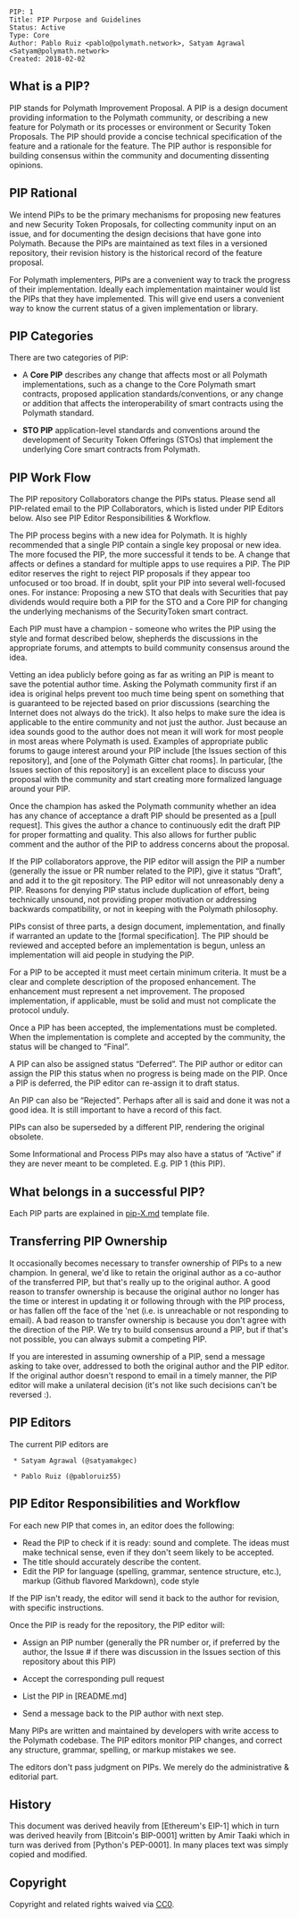     PIP: 1
    Title: PIP Purpose and Guidelines
    Status: Active
    Type: Core
    Author: Pablo Ruiz <pablo@polymath.network>, Satyam Agrawal <Satyam@polymath.network>
    Created: 2018-02-02

What is a PIP?
--------------

PIP stands for Polymath Improvement Proposal. A PIP is a design document providing information to the Polymath community, or describing a new feature for Polymath or its processes or environment or Security Token Proposals. The PIP should provide a concise technical specification of the feature and a rationale for the feature. The PIP author is responsible for building consensus within the community and documenting dissenting opinions.

PIP Rational
------------

We intend PIPs to be the primary mechanisms for proposing new features and new Security Token Proposals, for collecting community input on an issue, and for documenting the design decisions that have gone into Polymath. Because the PIPs are maintained as text files in a versioned repository, their revision history is the historical record of the feature proposal.

For Polymath implementers, PIPs are a convenient way to track the progress of their implementation. Ideally each implementation maintainer would list the PIPs that they have implemented. This will give end users a convenient way to know the current status of a given implementation or library.

PIP Categories
---------

There are two categories of PIP:

-   A **Core PIP** describes any change that affects most or all Polymath implementations, such as a change to the Core Polymath smart contracts, proposed application standards/conventions, or any change or addition that affects the interoperability of smart contracts using the Polymath standard.

-   **STO PIP** application-level standards and conventions around the development of Security Token Offerings (STOs) that implement the underlying Core smart contracts from Polymath.

PIP Work Flow
-------------

The PIP repository Collaborators change the PIPs status. Please send all PIP-related email to the PIP Collaborators, which is listed under PIP Editors below. Also see PIP Editor Responsibilities & Workflow.

The PIP process begins with a new idea for Polymath. It is highly recommended that a single PIP contain a single key proposal or new idea. The more focused the PIP, the more successful it tends to be. A change that affects or defines a standard for multiple apps to use requires a PIP. The PIP editor reserves the right to reject PIP proposals if they appear too unfocused or too broad. If in doubt, split your PIP into several well-focused ones.
For instance: Proposing a new STO that deals with Securities that pay dividends would require both a PIP for the STO and a Core PIP for changing the underlying mechanisms of the SecurityToken smart contract.

Each PIP must have a champion - someone who writes the PIP using the style and format described below, shepherds the discussions in the appropriate forums, and attempts to build community consensus around the idea.

Vetting an idea publicly before going as far as writing an PIP is meant to save the potential author time. Asking the Polymath community first if an idea is original helps prevent too much time being spent on something that is guaranteed to be rejected based on prior discussions (searching the Internet does not always do the trick). It also helps to make sure the idea is applicable to the entire community and not just the author. Just because an idea sounds good to the author does not mean it will work for most people in most areas where Polymath is used. Examples of appropriate public forums to gauge interest around your PIP include [the Issues section of this repository], and [one of the Polymath Gitter chat rooms]. In particular, [the Issues section of this repository] is an excellent place to discuss your proposal with the community and start creating more formalized language around your PIP.

Once the champion has asked the Polymath community whether an idea has any chance of acceptance a draft PIP should be presented as a [pull request]. This gives the author a chance to continuously edit the draft PIP for proper formatting and quality. This also allows for further public comment and the author of the PIP to address concerns about the proposal.

If the PIP collaborators approve, the PIP editor will assign the PIP a number (generally the issue or PR number related to the PIP), give it status “Draft”, and add it to the git repository. The PIP editor will not unreasonably deny a PIP. Reasons for denying PIP status include duplication of effort, being technically unsound, not providing proper motivation or addressing backwards compatibility, or not in keeping with the Polymath philosophy.

PIPs consist of three parts, a design document, implementation, and finally if warranted an update to the [formal specification]. The PIP should be reviewed and accepted before an implementation is begun, unless an implementation will aid people in studying the PIP.

For a PIP to be accepted it must meet certain minimum criteria. It must be a clear and complete description of the proposed enhancement. The enhancement must represent a net improvement. The proposed implementation, if applicable, must be solid and must not complicate the protocol unduly.

Once a PIP has been accepted, the implementations must be completed. When the implementation is complete and accepted by the community, the status will be changed to “Final”.

A PIP can also be assigned status “Deferred”. The PIP author or editor can assign the PIP this status when no progress is being made on the PIP. Once a PIP is deferred, the PIP editor can re-assign it to draft status.

An PIP can also be “Rejected”. Perhaps after all is said and done it was not a good idea. It is still important to have a record of this fact.

PIPs can also be superseded by a different PIP, rendering the original obsolete.

Some Informational and Process PIPs may also have a status of “Active” if they are never meant to be completed. E.g. PIP 1 (this PIP).

What belongs in a successful PIP?
---------------------------------

Each PIP parts are explained in [pip-X.md](https://github.com/PolymathNetwork/polymath-core/pull/126/pip-X.md) template file.

Transferring PIP Ownership
--------------------------

It occasionally becomes necessary to transfer ownership of PIPs to a new champion. In general, we'd like to retain the original author as a co-author of the transferred PIP, but that's really up to the original author. A good reason to transfer ownership is because the original author no longer has the time or interest in updating it or following through with the PIP process, or has fallen off the face of the 'net (i.e. is unreachable or not responding to email). A bad reason to transfer ownership is because you don't agree with the direction of the PIP. We try to build consensus around a PIP, but if that's not possible, you can always submit a competing PIP.

If you are interested in assuming ownership of a PIP, send a message asking to take over, addressed to both the original author and the PIP editor. If the original author doesn't respond to email in a timely manner, the PIP editor will make a unilateral decision (it's not like such decisions can't be reversed :).

PIP Editors
-----------

The current PIP editors are

` * Satyam Agrawal (@satyamakgec)`

` * Pablo Ruiz (@pabloruiz55)`

PIP Editor Responsibilities and Workflow
--------------------------------------

For each new PIP that comes in, an editor does the following:

-   Read the PIP to check if it is ready: sound and complete. The ideas must make technical sense, even if they don't seem likely to be accepted.
-   The title should accurately describe the content.
-   Edit the PIP for language (spelling, grammar, sentence structure, etc.), markup (Github flavored Markdown), code style

If the PIP isn't ready, the editor will send it back to the author for revision, with specific instructions.

Once the PIP is ready for the repository, the PIP editor will:

-   Assign an PIP number (generally the PR number or, if preferred by the author, the Issue # if there was discussion in the Issues section of this repository about this PIP)

<!-- -->

-   Accept the corresponding pull request

<!-- -->

-   List the PIP in [README.md]

<!-- -->

-   Send a message back to the PIP author with next step.

Many PIPs are written and maintained by developers with write access to the Polymath codebase. The PIP editors monitor PIP changes, and correct any structure, grammar, spelling, or markup mistakes we see.

The editors don't pass judgment on PIPs. We merely do the administrative & editorial part.

History
-------

This document was derived heavily from [Ethereum's EIP-1] which in turn was derived heavily from [Bitcoin's BIP-0001] written by Amir Taaki which in turn was derived from [Python's PEP-0001]. In many places text was simply copied and modified.

Copyright
---------

Copyright and related rights waived via [CC0](https://creativecommons.org/publicdomain/zero/1.0/).
